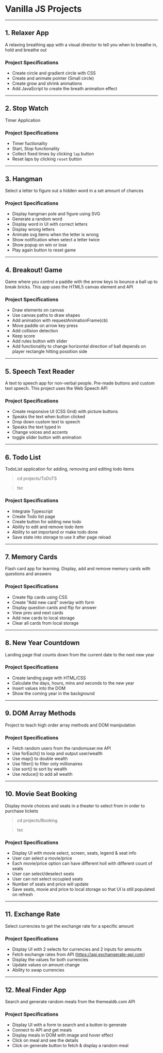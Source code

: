 # Vanilla JS Projects

---

## 1. Relaxer App

A relaxing breathing app with a visual director to tell you when to breathe in, hold and breathe out

### Project Specifications

- Create circle and gradient circle with CSS
- Create and animate pointer (Small circle)
- Create grow and shrink animations
- Add JavaScript to create the breath animation effect

---

## 2. Stop Watch

Timer Application

### Project Specifications

- Timer fuctionality
- Start, Stop functionality
- Collect fixed times by clicking `lap` button
- Reset laps by clicking `reset` button

---

## 3. Hangman

Select a letter to figure out a hidden word in a set amount of chances

### Project Specifications

- Display hangman pole and figure using SVG
- Generate a random word
- Display word in UI with correct letters
- Display wrong letters
- Animate svg items when the letter is wrong
- Show notification when select a letter twice
- Show popup on win or lose
- Play again button to reset game

---

## 4. Breakout! Game

Game where you control a paddle with the arrow keys to bounce a ball up to break bricks. This app uses the HTML5 canvas element and API

### Project Specifications

- Draw elements on canvas
- Use canvas paths to draw shapes
- Add animation with requestAnimationFrame(cb)
- Move paddle on arrow key press
- Add collision detection
- Keep score
- Add rules button with slider
- Add functionality to change horizontal direction of ball depends on player rectangle hitting possition side

---

## 5. Speech Text Reader

A text to speech app for non-verbal people. Pre-made buttons and custom text speech. This project uses the Web Speech API

### Project Specifications

- Create responsive UI (CSS Grid) with picture buttons
- Speaks the text when button clicked
- Drop down custom text to speech
- Speaks the text typed in
- Change voices and accents
- toggle slider button with animation
 
---

## 6. Todo List

TodoList application for adding, removing and editing todo items

>   cd projects/ToDoTS

>   tsc

### Project Specifications

- Integrate Typescript
- Create Todo list page
- Create button for adding new todo
- Ability to edit and remove todo item
- Ability to set importand or make todo done
- Save state into storage to use it after page reload

---

## 7. Memory Cards

Flash card app for learning. Display, add and remove memory cards with questions and answers

### Project Specifications

- Create flip cards using CSS
- Create "Add new card" overlay with form
- Display question cards and flip for answer
- View prev and next cards
- Add new cards to local storage
- Clear all cards from local storage

---

## 8. New Year Countdown

Landing page that counts down from the current date to the next new year

### Project Specifications

- Create landing page with HTML/CSS
- Calculate the days, hours, mins and seconds to the new year
- Insert values into the DOM
- Show the coming year in the background

---

## 9. DOM Array Methods

Project to teach high order array methods and DOM manipulation

### Project Specifications

- Fetch random users from the randomuser.me API 
- Use forEach() to loop and output user/wealth
- Use map() to double wealth
- Use filter() to filter only millionaires
- Use sort() to sort by wealth
- Use reduce() to add all wealth

---

## 10. Movie Seat Booking

Display movie choices and seats in a theater to select from in order to purchase tickets

>   cd projects/Booking

>   tsc

### Project Specifications

- Display UI with movie select, screen, seats, legend & seat info
- User can select a movie/price
- Each movie/price option can have different holl with different count of seats
- User can select/deselect seats
- User can not select occupied seats
- Number of seats and price will update
- Save seats, movie and price to local storage so that UI is still populated on refresh

---

## 11. Exchange Rate

Select currencies to get the exchange rate for a specific amount

### Project Specifications

- Display UI with 2 selects for currencies and 2 inputs for amounts
- Fetch exchange rates from API (https://api.exchangerate-api.com)
- Display the values for both currencies
- Update values on amount change
- Ability to swap currencies

---

## 12. Meal Finder App

Search and generate random meals from the themealdb.com API

### Project Specifications

- Display UI with a form to search and a button to generate
- Connect to API and get meals
- Display meals in DOM with image and hover effect
- Click on meal and see the details
- Click on generate button to fetch & display a random meal
